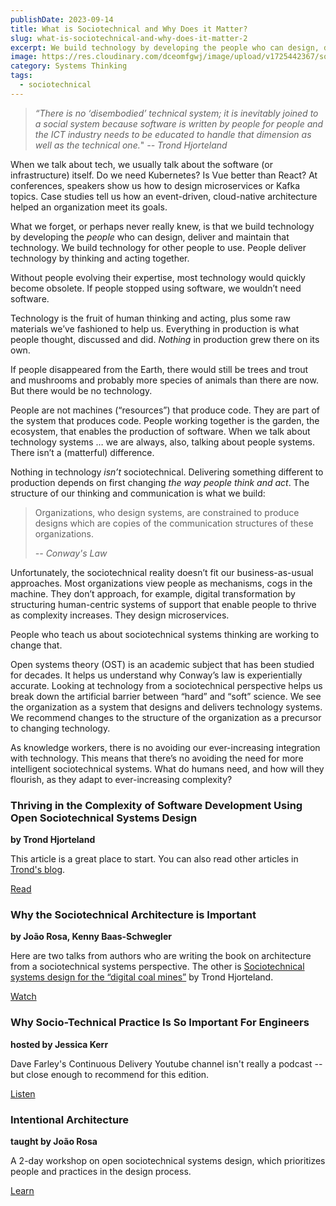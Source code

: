 ```yaml
---
publishDate: 2023-09-14
title: What is Sociotechnical and Why Does it Matter?
slug: what-is-sociotechnical-and-why-does-it-matter-2
excerpt: We build technology by developing the people who can design, deliver and maintain that technology
image: https://res.cloudinary.com/dceomfgwj/image/upload/v1725442367/sociotechnical_lm0uvq.jpg
category: Systems Thinking
tags:
  - sociotechnical
---
```

> *“There is no ‘disembodied’ technical system; it is inevitably joined to a social system because software is written by people for people and the ICT industry needs to be educated to handle that dimension as well as the technical one.*"
> *-- Trond Hjorteland*

When we talk about tech, we usually talk about the software (or infrastructure) itself. Do we need Kubernetes? Is Vue better than React? At conferences, speakers show us how to design microservices or Kafka topics. Case studies tell us how an event-driven, cloud-native architecture helped an organization meet its goals.

What we forget, or perhaps never really knew, is that we build technology by developing the *people* who can design, deliver and maintain that technology. We build technology for other people to use. People deliver technology by thinking and acting together.

Without people evolving their expertise, most technology would quickly become obsolete. If people stopped using software, we wouldn’t need software.

Technology is the fruit of human thinking and acting, plus some raw materials we’ve fashioned to help us. Everything in production is what people thought, discussed and did. *Nothing* in production grew there on its own.

If people disappeared from the Earth, there would still be trees and trout and mushrooms and probably more species of animals than there are now. But there would be no technology.

People are not machines (“resources”) that produce code. They are part of the system that produces code. People working together is the garden, the ecosystem, that enables the production of software. When we talk about technology systems … we are always, also, talking about people systems. There isn’t a (matterful) difference.

Nothing in technology *isn’t* sociotechnical. Delivering something different to production depends on first changing *the way people think and act*. The structure of our thinking and communication is what we build:

> Organizations, who design systems, are constrained to produce designs which are copies of the communication structures of these organizations.
> 
> *-- Conway's Law*

Unfortunately, the sociotechnical reality doesn’t fit our business-as-usual approaches. Most organizations view people as mechanisms, cogs in the machine. They don’t approach, for example, digital transformation by structuring human-centric systems of support that enable people to thrive as complexity increases. They design microservices.

People who teach us about sociotechnical systems thinking are working to change that.

Open systems theory (OST) is an academic subject that has been studied for decades. It helps us understand why Conway’s law is experientially accurate. Looking at technology from a sociotechnical perspective helps us break down the artificial barrier between “hard” and “soft” science. We see the organization as a system that designs and delivers technology systems. We recommend changes to the structure of the organization as a precursor to changing technology.

As knowledge workers, there is no avoiding our ever-increasing integration with technology. This means that there’s no avoiding the need for more intelligent sociotechnical systems. What do humans need, and how will they flourish, as they adapt to ever-increasing complexity?

### Thriving in the Complexity of Software Development Using Open Sociotechnical Systems Design

**by Trond Hjorteland**

This article is a great place to start. You can also read other articles in [Trond's blog](https://www.linkedin.com/in/trondhjort/recent-activity/posts/).

[Read](https://www.infoq.com/articles/open-sociotechnical-systems-design/)

### Why the Sociotechnical Architecture is Important

**by João Rosa, Kenny Baas-Schwegler**

Here are two talks from authors who are writing the book on architecture from a sociotechnical systems perspective. The other is [Sociotechnical systems design for the “digital coal mines”](https://vimeo.com/637912782) by Trond Hjorteland.

[Watch](https://www.youtube.com/watch?v=FBcpBl1vccc)

### Why Socio-Technical Practice Is So Important For Engineers

**hosted by Jessica Kerr**

Dave Farley's Continuous Delivery Youtube channel isn't really a podcast -- but close enough to recommend for this edition.

[Listen](https://www.youtube.com/watch?v=do0eEHJEo4s)

### Intentional Architecture

**taught by João Rosa**

A 2-day workshop on open sociotechnical systems design, which prioritizes people and practices in the design process.

[Learn](https://up-ward.co/labs/intentional-architecture)


